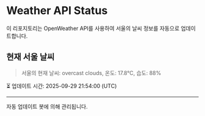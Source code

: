 
# Weather API Status

이 리포지토리는 OpenWeather API를 사용하여 서울의 날씨 정보를 자동으로 업데이트합니다.

## 현재 서울 날씨
> 서울의 현재 날씨: overcast clouds, 온도: 17.8°C, 습도: 88%

⏳ 업데이트 시간: 2025-09-29 21:54:00 (UTC)

---
자동 업데이트 봇에 의해 관리됩니다.
